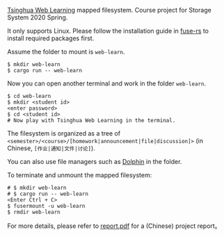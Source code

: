 [Tsinghua Web Learning](https://learn.tsinghua.edu.cn/) mapped filesystem. Course project for Storage System 2020 Spring.

It only supports Linux. Please follow the installation guide in [fuse-rs](https://github.com/zargony/fuse-rs) to install required packages first.

Assume the folder to mount is `web-learn`.

```
$ mkdir web-learn
$ cargo run -- web-learn
```

Now you can open another terminal and work in the folder `web-learn`.

```
$ cd web-learn
$ mkdir <student id>
<enter password>
$ cd <student id>
# Now play with Tsinghua Web Learning in the terminal. 
```

The filesystem is organized as a tree of `<semester>/<course>/[homework|announcement|file|discussion]>` (in Chinese, `[作业|通知|文件|讨论]`).

You can also use file managers such as [Dolphin](https://apps.kde.org/dolphin/) in the folder.

To terminate and unmount the mapped filesystem:

```
# $ mkdir web-learn
# $ cargo run -- web-learn
<Enter Ctrl + C>
$ fusermount -u web-learn
$ rmdir web-learn
```

For more details, please refer to [report.pdf](report/report.pdf) for a (Chinese) project report。
